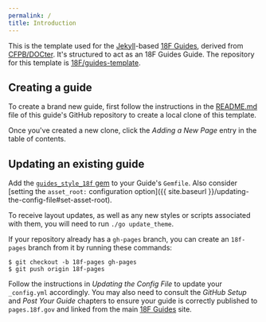 ```yaml
---
permalink: /
title: Introduction
---
```

This is the template used for the [Jekyll](http://jekyllrb.com/)-based [18F
Guides](http://pages.18f.gov/guides/), derived from
[CFPB/DOCter](https://github.com/CFPB/DOCter). It's structured to act as an
18F Guides Guide. The repository for this template is
[18F/guides-template](https://github.com/18F/guides-template/).

## Creating a guide

To create a brand new guide, first follow the instructions in the
[README.md](https://github.com/18F/guides-template/blob/18f-pages/README.md)
file of this guide's GitHub repository to create a local clone of this
template.

Once you've created a new clone, click the _Adding a New Page_ entry in the
table of contents.

## Updating an existing guide

Add the [`guides_style_18f` gem](https://github.com/18F/guides-style) to your
Guide's `Gemfile`. Also consider [setting the `asset_root:` configuration
option]({{ site.baseurl }}/updating-the-config-file#set-asset-root).

To receive layout updates, as well as any new styles or scripts associated
with them, you will need to run `./go update_theme`.

If your repository already has a `gh-pages` branch, you can create an
`18f-pages` branch from it by running these commands:

```
$ git checkout -b 18f-pages gh-pages
$ git push origin 18f-pages
```

Follow the instructions in _Updating the Config File_ to update your
`_config.yml` accordingly. You may also need to consult the _GitHub Setup_ and
_Post Your Guide_ chapters to ensure your guide is correctly published to
`pages.18f.gov` and linked from the main [18F
Guides](http://pages.18f.gov/guides/) site.
